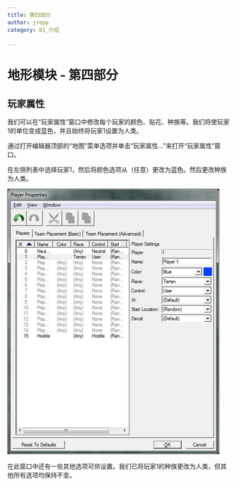 ```yaml
---
title: 第四部分
author: jrepp
category: 01_介绍

---
```

# 地形模块 - 第四部分

## 玩家属性

我们可以在“玩家属性”窗口中修改每个玩家的颜色、贴花、种族等。我们将使玩家1的单位变成蓝色，并且始终将玩家1设置为人类。

通过打开编辑器顶部的“地图”菜单选项并单击“玩家属性…”来打开“玩家属性”窗口。

在左侧列表中选择玩家1，然后将颜色选项从（任意）更改为蓝色。然后更改种族为人类。

![img](035-playerproperties.jpg)

在此窗口中还有一些其他选项可供设置。我们已将玩家1的种族更改为人类，但其他所有选项均保持不变。